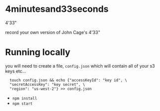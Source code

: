 4minutesand33seconds
====================

4'33"

record your own version of John Cage's 4'33"


# Running locally

you will need to create a file, `config.json` which will contain
all of your s3 keys etc...

``` shell
  touch config.json && echo {"accessKeyId": "key id", \
  "secretAccessKey": "key secret", \
  "region": "us-west-2"} >> config.json
```
* `npm install`
* `npm start`
